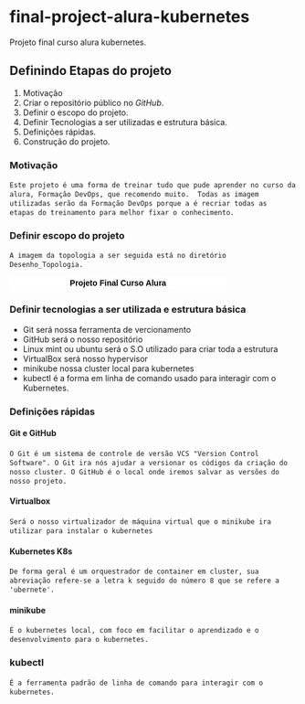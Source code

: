 # final-project-alura-kubernetes
Projeto final curso alura kubernetes.
## Definindo Etapas do projeto
1. Motivação
2. Criar o repositório público no *GitHub*.  
3. Definir o escopo do projeto.
4. Definir Tecnologias a ser utilizadas e estrutura básica.   
6. Definições rápidas.
7. Construção do projeto.

### Motivação
    Este projeto é uma forma de treinar tudo que pude aprender no curso da alura, Formação DevOps, que recomendo muito.  Todas as imagem  utilizadas serão da Formação DevOps porque a é recriar todas as   etapas do treinamento para melhor fixar o conhecimento. 
### Definir escopo do projeto
    A imagem da topologia a ser seguida está no diretório Desenho_Topologia.
![topologia_kubernetes](https://github.com/rpfreitas111/final-project-alura-kubernetes/blob/main/Desenho_Topologia/Final-project-alura-kubernetes.jpg)

### Definir tecnologias a ser utilizada e estrutura básica
* Git será nossa ferramenta de vercionamento 
* GitHub será o nosso repositório
* Linux mint ou ubuntu será o S.O utilizado para criar toda a estrutura
* VirtualBox será nosso hypervisor 
* minikube nossa cluster local para kubernetes
* kubectl é a forma em linha de comando usado para interagir com o Kubernetes.
### Definições rápidas
#### Git e GitHub
    O Git é um sistema de controle de versão VCS "Version Control Software". O Git ira nós ajudar a versionar os códigos da criação do nosso cluster. O GitHub é o local onde iremos salvar as versões do nosso projeto.
#### Virtualbox
    Será o nosso virtualizador de máquina virtual que o minikube ira utilizar para instalar o kubernetes
#### Kubernetes K8s
    De forma geral é um orquestrador de container em cluster, sua abreviação refere-se a letra k seguido do número 8 que se refere a 'ubernete'. 
#### minikube 
    É o kubernetes local, com foco em facilitar o aprendizado e o desenvolvimento para o kubernetes.
### kubectl
    É a ferramenta padrão de linha de comando para interagir com o kubernetes.

